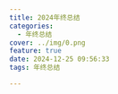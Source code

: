 ```yaml
---
title: 2024年终总结
categories:
  - 年终总结
cover: ../img/0.png
feature: true
date: 2024-12-25 09:56:33
tags: 年终总结

---
```

